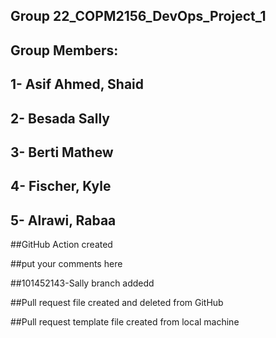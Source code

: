 
## Group 22_COPM2156_DevOps_Project_1
## Group Members:
## 1- Asif Ahmed, Shaid
## 2- Besada Sally
## 3- Berti Mathew
## 4- Fischer, Kyle
## 5- Alrawi, Rabaa

##GitHub Action created

##put your comments here

##101452143-Sally branch addedd

##Pull request file created and deleted from GitHub
 
##Pull request template file created from local machine


